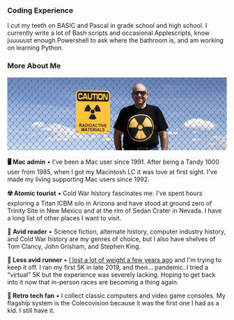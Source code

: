 ### Coding Experience ###

I cut my teeth on BASIC and Pascal in grade school and high school. I currently write a lot of Bash scripts and occasional Applescripts, know juuuuust enough Powershell to ask where the bathroom is, and am working on learning Python.

### More About Me ###

![PhillyMJS at Trinity Site Fence](trinityfence.jpg)

**🖥 Mac admin** • I've been a Mac user since 1991. After being a Tandy 1000 user from 1985, when I got my Macintosh LC it was love at first sight. I've made my living supporting Mac users since 1992.

**☢️ Atomic tourist** • Cold War history fascinates me. I've spent hours exploring a Titan ICBM silo in Arizona and have stood at ground zero of Trinity Site in New Mexico and at the rim of Sedan Crater in Nevada. I have a long list of other places I want to visit.

**📖 Avid reader** • Science fiction, alternate history, computer industry history, and Cold War history are my genres of choice, but I also have shelves of Tom Clancy, John Grisham, and Stephen King.

**🏃 Less avid runner** • [I lost a lot of weight a few years ago](https://phillymjs.com/weightloss) and I'm trying to keep it off. I ran my first 5K in late 2019, and then... pandemic. I tried a "virtual" 5K but the experience was severely lacking. Hoping to get back into it now that in-person races are becoming a thing again.

**👾 Retro tech fan** • I collect classic computers and video game consoles. My flagship system is the Colecovision because it was the first one I had as a kid. I still have it.

<!--
**phillymjs/phillymjs** is a ✨ _special_ ✨ repository because its `README.md` (this file) appears on your GitHub profile.

Here are some ideas to get you started:

- 🔭 I’m currently working on ...
- 🌱 I’m currently learning ...
- 👯 I’m looking to collaborate on ...
- 🤔 I’m looking for help with ...
- 💬 Ask me about ...
- 📫 How to reach me: ...
- 😄 Pronouns: ...
- ⚡ Fun fact: ...
-->
